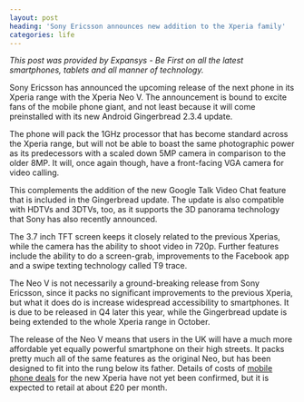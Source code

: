 ```yaml
---
layout: post
heading: 'Sony Ericsson announces new addition to the Xperia family'
categories: life
---
```


*This post was provided by Expansys - Be First on all the latest smartphones, tablets and all manner of technology.*

<!-- Replace missing image from http://media.chris-alexander.co.uk/wp-content/uploads/2011/08/xperia.jpg -->

Sony Ericsson has announced the upcoming release of the next phone in its Xperia range with the Xperia Neo V. The announcement is bound to excite fans of the mobile phone giant, and not least because it will come preinstalled with its new Android Gingerbread 2.3.4 update.

The phone will pack the 1GHz processor that has become standard across the Xperia range, but will not be able to boast the same photographic power as its predecessors with a scaled down 5MP camera in comparison to the older 8MP. It will, once again though, have a front-facing VGA camera for video calling.

This complements the addition of the new Google Talk Video Chat feature that is included in the Gingerbread update. The update is also compatible with HDTVs and 3DTVs, too, as it supports the 3D panorama technology that Sony has also recently announced.

The 3.7 inch TFT screen keeps it closely related to the previous Xperias, while the camera has the ability to shoot video in 720p. Further features include the ability to do a screen-grab, improvements to the Facebook app and a swipe texting technology called T9 trace.

The Neo V is not necessarily a ground-breaking release from Sony Ericsson, since it packs no significant improvements to the previous Xperia, but what it does do is increase widespread accessibility to smartphones. It is due to be released in Q4 later this year, while the Gingerbread update is being extended to the whole Xperia range in October.

The release of the Neo V means that users in the UK will have a much more affordable yet equally powerful smartphone on their high streets. It packs pretty much all of the same features as the original Neo, but has been designed to fit into the rung below its father. Details of costs of [mobile phone deals](http://www.expansys.com/mobile-phones/) for the new Xperia have not yet been confirmed, but it is expected to retail at about £20 per month.

 

